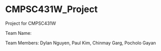 # CMPSC431W_Project
Project for CMPSC431W

Team Name:

Team Members: Dylan Nguyen, Paul Kim, Chinmay Garg, Pocholo Gayan
